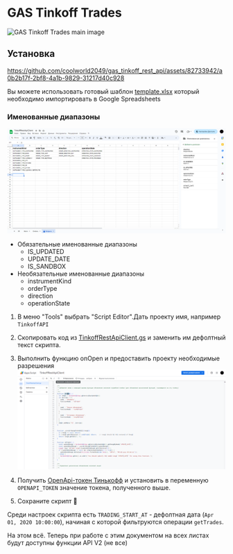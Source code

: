 # GAS Tinkoff Trades

![GAS Tinkoff Trades main image](https://github.com/ErhoSen/gas-tinkoff-trades/raw/master/images/main-image.jpg "GAS Tinkoff Trades main image")

## Установка

https://github.com/coolworld2049/gas_tinkoff_rest_api/assets/82733942/a0b2b17f-2bf8-4a1b-9829-31217d40c928


Вы можете использовать готовый шаблон [template.xlsx](template.xlsx) который необходимо импортировать в Google
Spreadsheets

### Именованные диапазоны

![named-ranges.png](assets%2Fnamed-ranges.png)

- Обязательные именованные диапазоны
    * IS_UPDATED
    * UPDATE_DATE
    * IS_SANDBOX
- Необязательные именованные диапазоны
    * instrumentKind
    * orderType
    * direction
    * operationState

1. В меню "Tools" выбрать "Script Editor".Дать проекту имя, например `TinkoffAPI`

2. Скопировать код
   из [TinkoffRestApiClient.gs](https://raw.githubusercontent.com/ErhoSen/gas-tinkoff-trades/master/TinkoffRestApiClient.gs)
   и заменить им дефолтный текст скрипта.

3. Выполнить функцию onOpen и предоставить проекту необходимые разрешения
   ![execute-onOpen.png](assets%2Fexecute-onOpen.png)

4. Получить [OpenApi-токен Тинькофф](https://www.tinkoff.ru/invest/settings/api/) и установить в
   переменную `OPENAPI_TOKEN`
   значение токена, полученного выше.

5. Сохраните скрипт 💾

Среди настроек скрипта есть `TRADING_START_AT` - дефолтная дата (`Apr 01, 2020 10:00:00`), начиная с которой фильтруются
операции `getTrades`.

На этом всё. Теперь при работе с этим документом на всех листах будут доступны функции API V2 (не все)
